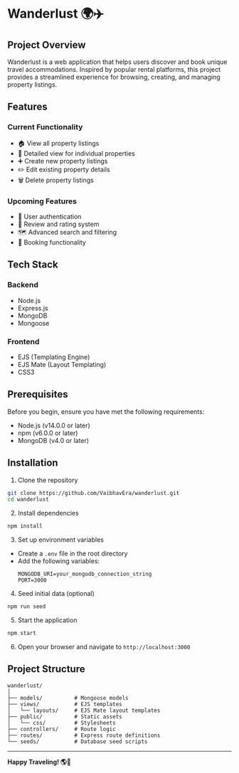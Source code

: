 # Wanderlust 🌍✈️

## Project Overview

Wanderlust is a web application that helps users discover and book unique travel accommodations. Inspired by popular rental platforms, this project provides a streamlined experience for browsing, creating, and managing property listings.

## Features

### Current Functionality

- 🏠 View all property listings
- 📝 Detailed view for individual properties
- ➕ Create new property listings
- ✏️ Edit existing property details
- 🗑️ Delete property listings

### Upcoming Features

- 🔐 User authentication
- 💬 Review and rating system
- 🗺️ Advanced search and filtering
- 📅 Booking functionality

## Tech Stack

### Backend

- Node.js
- Express.js
- MongoDB
- Mongoose

### Frontend

- EJS (Templating Engine)
- EJS Mate (Layout Templating)
- CSS3

## Prerequisites

Before you begin, ensure you have met the following requirements:

- Node.js (v14.0.0 or later)
- npm (v6.0.0 or later)
- MongoDB (v4.0 or later)

## Installation

1. Clone the repository

```bash
git clone https://github.com/VaibhavEra/wanderlust.git
cd wanderlust
```

2. Install dependencies

```bash
npm install
```

3. Set up environment variables

- Create a `.env` file in the root directory
- Add the following variables:
  ```
  MONGODB_URI=your_mongodb_connection_string
  PORT=3000
  ```

4. Seed initial data (optional)

```bash
npm run seed
```

5. Start the application

```bash
npm start
```

6. Open your browser and navigate to `http://localhost:3000`

## Project Structure

```
wanderlust/
│
├── models/          # Mongoose models
├── views/           # EJS templates
│   └── layouts/     # EJS Mate layout templates
├── public/          # Static assets
│   └── css/         # Stylesheets
├── controllers/     # Route logic
├── routes/          # Express route definitions
└── seeds/           # Database seed scripts
```

---

**Happy Traveling! 🌎🧳**
